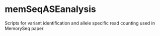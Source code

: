 # memSeqASEanalysis
 Scripts for variant identification and allele specific read counting used in MemorySeq paper
